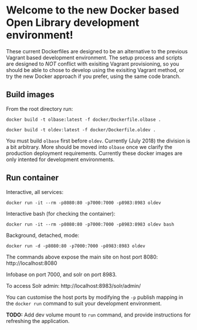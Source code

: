 # Welcome to the new Docker based Open Library development environment!

These current Dockerfiles are designed to be an alternative to the previous Vagrant based development environment.
The setup process and scripts are designed to *NOT* conflict with exisiting Vagrant provisioning, so you should be able to
chose to develop using the exisiting Vagrant method, or try the new Docker approach if you prefer, using the same code branch.

## Build images

From the root directory run:
```
docker build -t olbase:latest -f docker/Dockerfile.olbase .

docker build -t oldev:latest -f docker/Dockerfile.oldev .
```
You must build `olbase` first before `oldev`. Currently (July 2018) the division is a bit arbitrary. More should be moved into `olbase` once we clarify
the production deployment requirements. Currently these docker images are only intented for development environments.

## Run container

Interactive, all services:

`docker run -it --rm -p8080:80 -p7000:7000 -p8983:8983 oldev`

Interactive bash (for checking the container):

`docker run -it --rm -p8080:80 -p7000:7000 -p8983:8983 oldev bash`

Background, detached, mode:

`docker run -d -p8080:80 -p7000:7000 -p8983:8983 oldev`


The commands above expose the main site on host port 8080:
http://localhost:8080

Infobase on port 7000, and solr on port 8983.

To access Solr admin:
http://localhost:8983/solr/admin/

You can customise the host ports by modifying the `-p` publish mapping in the `docker run` command to suit your development environment.

**TODO:** Add dev volume mount to `run` command, and provide instructions for refreshing the application.

